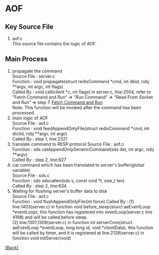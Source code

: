 # AOF  
## Key Source File  
1. aof.c  
    This source file contains the logic of AOF.   
## Main Process  
1. propagate the command  
    Source File : server.c  
	Function : void propagate(struct redisCommand *cmd, int dbid, robj **argv, int argc, int flags)  
    Called By : void call(client *c, int flags) in server.c, line:2504, refer to "Fetch Command and Run" => "Run Command" => "Read From Socket and Run" => step 7. [Fetch Command and Run](https://github.com/Hankin-Liu/hankin.github.io/blob/master/redis/Process_Command.md)  
    Note: This function will be invoked after the command has been processed.  
2. main logic of AOF  
    Source File : aof.c  
	Function : void feedAppendOnlyFile(struct redisCommand *cmd, int dictid, robj **argv, int argc)  
    Called By : step 1, line:2321  
3. translate command to RESP protocol 
    Source File : aof.c  
	Function : sds catAppendOnlyGenericCommand(sds dst, int argc, robj **argv)  
    Called By : step 2, line:627  
4. cat command which has been translated to server's buffer(global variable)  
    Source File : sds.c  
	Function : sds sdscatlen(sds s, const void *t, size_t len)  
    Called By : step 2, line:634   
5. Waiting for flushing server's buffer data to disk  
    Source File : aof.c  
	Function : void flushAppendOnlyFile(int force)
	Called By : (1) line:1403(server.c) in function void before_sleep(sturct aeEventLoop *eventLoop), this function has registered into eventLoop(server.c line 4198) and will be called before sleep.  
                (2) line:1301,1309(server.c) in function int serverCron(struct aeEventLoop *eventLoop, long long id, void *clientData), this function will be called by timer, and it is registered at line:2128(server.c) in function void initServer(void)  


[\[Back\]](https://github.com/Hankin-Liu/hankin.github.io/blob/master/redis/High_Avaliablility.md)

